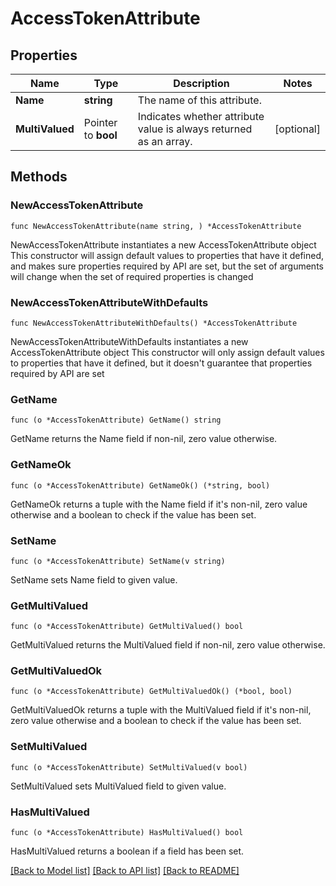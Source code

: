 # AccessTokenAttribute

## Properties

Name | Type | Description | Notes
------------ | ------------- | ------------- | -------------
**Name** | **string** | The name of this attribute. | 
**MultiValued** | Pointer to **bool** | Indicates whether attribute value is always returned as an array. | [optional] 

## Methods

### NewAccessTokenAttribute

`func NewAccessTokenAttribute(name string, ) *AccessTokenAttribute`

NewAccessTokenAttribute instantiates a new AccessTokenAttribute object
This constructor will assign default values to properties that have it defined,
and makes sure properties required by API are set, but the set of arguments
will change when the set of required properties is changed

### NewAccessTokenAttributeWithDefaults

`func NewAccessTokenAttributeWithDefaults() *AccessTokenAttribute`

NewAccessTokenAttributeWithDefaults instantiates a new AccessTokenAttribute object
This constructor will only assign default values to properties that have it defined,
but it doesn't guarantee that properties required by API are set

### GetName

`func (o *AccessTokenAttribute) GetName() string`

GetName returns the Name field if non-nil, zero value otherwise.

### GetNameOk

`func (o *AccessTokenAttribute) GetNameOk() (*string, bool)`

GetNameOk returns a tuple with the Name field if it's non-nil, zero value otherwise
and a boolean to check if the value has been set.

### SetName

`func (o *AccessTokenAttribute) SetName(v string)`

SetName sets Name field to given value.


### GetMultiValued

`func (o *AccessTokenAttribute) GetMultiValued() bool`

GetMultiValued returns the MultiValued field if non-nil, zero value otherwise.

### GetMultiValuedOk

`func (o *AccessTokenAttribute) GetMultiValuedOk() (*bool, bool)`

GetMultiValuedOk returns a tuple with the MultiValued field if it's non-nil, zero value otherwise
and a boolean to check if the value has been set.

### SetMultiValued

`func (o *AccessTokenAttribute) SetMultiValued(v bool)`

SetMultiValued sets MultiValued field to given value.

### HasMultiValued

`func (o *AccessTokenAttribute) HasMultiValued() bool`

HasMultiValued returns a boolean if a field has been set.


[[Back to Model list]](../README.md#documentation-for-models) [[Back to API list]](../README.md#documentation-for-api-endpoints) [[Back to README]](../README.md)


